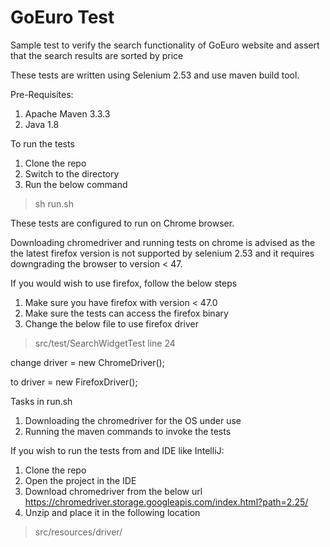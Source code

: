 # GoEuro Test
Sample test to verify the search functionality of GoEuro website and assert that the search results are sorted by price

These tests are written using Selenium 2.53 and use maven build tool.


Pre-Requisites:

1. Apache Maven 3.3.3
2. Java 1.8

To run the tests

1. Clone the repo 
2. Switch to the directory
3. Run the below command
> sh run.sh

These tests are configured to run on Chrome browser. 

Downloading chromedriver and running tests on chrome is advised as the the latest firefox version is not supported by selenium 2.53 and it requires downgrading the browser to version < 47. 

If you would wish to use firefox, follow the below steps

1. Make sure you have firefox with version < 47.0
2. Make sure the tests can access the firefox binary
3. Change the below file to use firefox driver 
> src/test/SearchWidgetTest line 24

change         driver = new ChromeDriver();

to             driver = new FirefoxDriver();


Tasks in run.sh

1. Downloading the chromedriver for the OS under use
2. Running the maven commands to invoke the tests


If you wish to run the tests from and IDE like IntelliJ:

1. Clone the repo
2. Open the project in the IDE
3. Download chromedriver from the below url
https://chromedriver.storage.googleapis.com/index.html?path=2.25/
4. Unzip and place it in the following location
> src/resources/driver/
